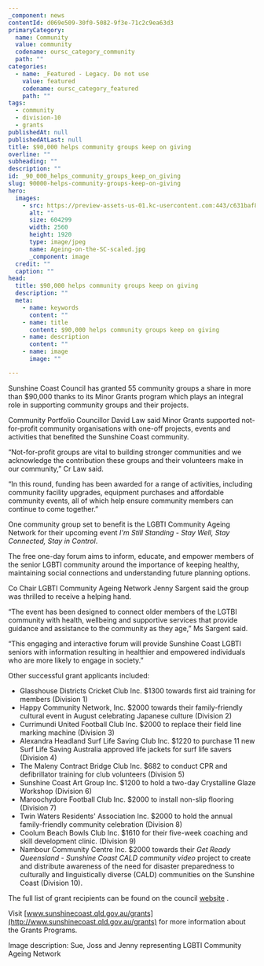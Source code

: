```yaml
---
_component: news
contentId: d069e509-30f0-5082-9f3e-71c2c9ea63d3
primaryCategory:
  name: Community
  value: community
  codename: oursc_category_community
  path: ""
categories:
  - name: _Featured - Legacy. Do not use
    value: featured
    codename: oursc_category_featured
    path: ""
tags:
  - community
  - division-10
  - grants
publishedAt: null
publishedAtLast: null
title: $90,000 helps community groups keep on giving
overline: ""
subheading: ""
description: ""
id: _90_000_helps_community_groups_keep_on_giving
slug: 90000-helps-community-groups-keep-on-giving
hero:
  images:
    - src: https://preview-assets-us-01.kc-usercontent.com:443/c631baf8-1b46-001f-580c-d0001b68b4a8/62dbffbd-018c-40de-b87b-e8ebe80afd53/Ageing-on-the-SC-scaled.jpg
      alt: ""
      size: 604299
      width: 2560
      height: 1920
      type: image/jpeg
      name: Ageing-on-the-SC-scaled.jpg
      _component: image
  credit: ""
  caption: ""
head:
  title: $90,000 helps community groups keep on giving
  description: ""
  meta:
    - name: keywords
      content: ""
    - name: title
      content: $90,000 helps community groups keep on giving
    - name: description
      content: ""
    - name: image
      image: ""

---
```

Sunshine Coast Council has granted 55 community groups a share in more than $90,000 thanks to its Minor Grants program which plays an integral role in supporting community groups and their projects.

Community Portfolio Councillor David Law said Minor Grants supported not-for-profit community organisations with one-off projects, events and activities that benefited the Sunshine Coast community.

“Not-for-profit groups are vital to building stronger communities and we acknowledge the contribution these groups and their volunteers make in our community,” Cr Law said.

“In this round, funding has been awarded for a range of activities, including community facility upgrades, equipment purchases and affordable community events, all of which help ensure community members can continue to come together.”

One community group set to benefit is the LGBTI Community Ageing Network for their upcoming event *I'm Still Standing - Stay Well, Stay Connected, Stay in Control*.

The free one-day forum aims to inform, educate, and empower members of the senior LGBTI community around the importance of keeping healthy, maintaining social connections and understanding future planning options.

Co Chair LGBTI Community Ageing Network Jenny Sargent said the group was thrilled to receive a helping hand.

“The event has been designed to connect older members of the LGTBI community with health, wellbeing and supportive services that provide guidance and assistance to the community as they age,” Ms Sargent said.

“This engaging and interactive forum will provide Sunshine Coast LGBTI seniors with information resulting in healthier and empowered individuals who are more likely to engage in society.”

Other successful grant applicants included:

*   Glasshouse Districts Cricket Club Inc. $1300 towards first aid training for members (Division 1)
*   Happy Community Network, Inc. $2000 towards their family-friendly cultural event in August celebrating Japanese culture (Division 2)
*   Currimundi United Football Club Inc. $2000 to replace their field line marking machine (Division 3)
*   Alexandra Headland Surf Life Saving Club Inc. $1220 to purchase 11 new Surf Life Saving Australia approved life jackets for surf life savers (Division 4)
*   The Maleny Contract Bridge Club Inc. $682 to conduct CPR and defibrillator training for club volunteers (Division 5)
*   Sunshine Coast Art Group Inc. $1200 to hold a two-day Crystalline Glaze Workshop (Division 6)
*   Maroochydore Football Club Inc. $2000 to install non-slip flooring (Division 7)
*   Twin Waters Residents' Association Inc. $2000 to hold the annual family-friendly community celebration (Division 8)
*   Coolum Beach Bowls Club Inc. $1610 for their five-week coaching and skill development clinic. (Division 9)
*   Nambour Community Centre Inc. $2000 towards their *Get Ready Queensland - Sunshine Coast CALD* *community video* project to create and distribute awareness of the need for disaster preparedness to culturally and linguistically diverse (CALD) communities on the Sunshine Coast (Division 10).

The full list of grant recipients can be found on the council [website](https://www.sunshinecoast.qld.gov.au/Living-and-Community/Grants-and-Funding/Funding-Outcomes/Previous-Successful-Applicants)
.

Visit [www.sunshinecoast.qld.gov.au/grants](http://www.sunshinecoast.qld.gov.au/grants)
&#x20;for more information about the Grants Programs.

Image description: Sue, Joss and Jenny representing LGBTI Community Ageing Network

